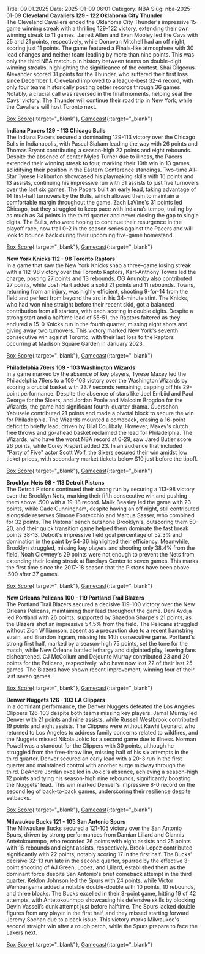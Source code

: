 Title: 09.01.2025
Date: 2025-01-09 06:01
Category: NBA 
Slug: nba-2025-01-09 
**Cleveland Cavaliers 129 - 122 Oklahoma City Thunder**  
The Cleveland Cavaliers ended the Oklahoma City Thunder's impressive 15-game winning streak with a thrilling 129-122 victory, extending their own winning streak to 11 games. Jarrett Allen and Evan Mobley led the Cavs with 25 and 21 points, respectively, while Donovan Mitchell had an off night, scoring just 11 points. The game featured a Finals-like atmosphere with 30 lead changes and neither team leading by more than nine points. This was only the third NBA matchup in history between teams on double-digit winning streaks, highlighting the significance of the contest. Shai Gilgeous-Alexander scored 31 points for the Thunder, who suffered their first loss since December 1. Cleveland improved to a league-best 32-4 record, with only four teams historically posting better records through 36 games. Notably, a crucial call was reversed in the final moments, helping seal the Cavs' victory. The Thunder will continue their road trip in New York, while the Cavaliers will host Toronto next. 

[Box Score](/game/okc-vs-cle-0022400509/box-score){:target="_blank"}, [Gamecast](/game/okc-vs-cle-0022400509){:target="_blank"}<br>

**Indiana Pacers 129 - 113 Chicago Bulls**  
The Indiana Pacers secured a dominating 129-113 victory over the Chicago Bulls in Indianapolis, with Pascal Siakam leading the way with 26 points and Thomas Bryant contributing a season-high 22 points and eight rebounds. Despite the absence of center Myles Turner due to illness, the Pacers extended their winning streak to four, marking their 10th win in 13 games, solidifying their position in the Eastern Conference standings. Two-time All-Star Tyrese Haliburton showcased his playmaking skills with 16 points and 13 assists, continuing his impressive run with 51 assists to just five turnovers over the last six games. The Pacers built an early lead, taking advantage of 14 first-half turnovers by the Bulls, which allowed them to maintain a comfortable margin throughout the game. Zach LaVine's 31 points led Chicago, but they struggled to keep pace with Indiana’s tempo, trailing by as much as 34 points in the third quarter and never closing the gap to single digits. The Bulls, who were hoping to continue their resurgence in the playoff race, now trail 0-2 in the season series against the Pacers and will look to bounce back during their upcoming five-game homestand. 

[Box Score](/game/chi-vs-ind-0022400510/box-score){:target="_blank"}, [Gamecast](/game/chi-vs-ind-0022400510){:target="_blank"}<br>

**New York Knicks 112 - 98 Toronto Raptors**  
In a game that saw the New York Knicks snap a three-game losing streak with a 112-98 victory over the Toronto Raptors, Karl-Anthony Towns led the charge, posting 27 points and 13 rebounds. OG Anunoby also contributed 27 points, while Josh Hart added a solid 21 points and 11 rebounds. Towns, returning from an injury, was highly efficient, shooting 9-for-14 from the field and perfect from beyond the arc in his 34-minute stint. The Knicks, who had won nine straight before their recent skid, got a balanced contribution from all starters, with each scoring in double digits. Despite a strong start and a halftime lead of 55-51, the Raptors faltered as they endured a 15-0 Knicks run in the fourth quarter, missing eight shots and giving away two turnovers. This victory marked New York's seventh consecutive win against Toronto, with their last loss to the Raptors occurring at Madison Square Garden in January 2023. 

[Box Score](/game/tor-vs-nyk-0022400511/box-score){:target="_blank"}, [Gamecast](/game/tor-vs-nyk-0022400511){:target="_blank"}<br>

**Philadelphia 76ers 109 - 103 Washington Wizards**  
In a game marked by the absence of key players, Tyrese Maxey led the Philadelphia 76ers to a 109-103 victory over the Washington Wizards by scoring a crucial basket with 23.7 seconds remaining, capping off his 29-point performance. Despite the absence of stars like Joel Embiid and Paul George for the Sixers, and Jordan Poole and Malcolm Brogdon for the Wizards, the game had significant fourth-quarter drama. Guerschon Yabusele contributed 21 points and made a pivotal block to secure the win for Philadelphia. The Wizards mounted a comeback, erasing a 16-point deficit to briefly lead, driven by Bilal Coulibaly. However, Maxey's clutch free throws and go-ahead basket reclaimed the lead for Philadelphia. The Wizards, who have the worst NBA record at 6-29, saw Jared Butler score 26 points, while Corey Kispert added 23. In an audience that included "Party of Five" actor Scott Wolf, the Sixers secured their win amidst low ticket prices, with secondary market tickets below $10 just before the tipoff. 

[Box Score](/game/was-vs-phi-0022400512/box-score){:target="_blank"}, [Gamecast](/game/was-vs-phi-0022400512){:target="_blank"}<br>

**Brooklyn Nets 98 - 113 Detroit Pistons**  
The Detroit Pistons continued their strong run by securing a 113-98 victory over the Brooklyn Nets, marking their fifth consecutive win and pushing them above .500 with a 19-18 record. Malik Beasley led the game with 23 points, while Cade Cunningham, despite having an off night, still contributed alongside reserves Simone Fontecchio and Marcus Sasser, who combined for 32 points. The Pistons' bench outshone Brooklyn's, outscoring them 50-20, and their quick transition game helped them dominate the fast break points 38-13. Detroit's impressive field goal percentage of 52.3% and domination in the paint by 54-36 highlighted their efficiency. Meanwhile, Brooklyn struggled, missing key players and shooting only 38.4% from the field. Noah Clowney's 29 points were not enough to prevent the Nets from extending their losing streak at Barclays Center to seven games. This marks the first time since the 2017-18 season that the Pistons have been above .500 after 37 games. 

[Box Score](/game/det-vs-bkn-0022400513/box-score){:target="_blank"}, [Gamecast](/game/det-vs-bkn-0022400513){:target="_blank"}<br>

**New Orleans Pelicans 100 - 119 Portland Trail Blazers**  
The Portland Trail Blazers secured a decisive 119-100 victory over the New Orleans Pelicans, maintaining their lead throughout the game. Deni Avdija led Portland with 26 points, supported by Shaedon Sharpe's 21 points, as the Blazers shot an impressive 54.5% from the field. The Pelicans struggled without Zion Williamson, absent as a precaution due to a recent hamstring strain, and Brandon Ingram, missing his 14th consecutive game. Portland's strong first half, marked by a season-high 75 points, set the tone for the match, while New Orleans battled lethargy and disjointed play, leaving fans disheartened. CJ McCollum and Dejounte Murray contributed 23 and 20 points for the Pelicans, respectively, who have now lost 22 of their last 25 games. The Blazers have shown recent improvement, winning four of their last seven games. 

[Box Score](/game/por-vs-nop-0022400514/box-score){:target="_blank"}, [Gamecast](/game/por-vs-nop-0022400514){:target="_blank"}<br>

**Denver Nuggets 126 - 103 LA Clippers**  
In a dominant performance, the Denver Nuggets defeated the Los Angeles Clippers 126-103 despite both teams missing key players. Jamal Murray led Denver with 21 points and nine assists, while Russell Westbrook contributed 19 points and eight assists. The Clippers were without Kawhi Leonard, who returned to Los Angeles to address family concerns related to wildfires, and the Nuggets missed Nikola Jokic for a second game due to illness. Norman Powell was a standout for the Clippers with 30 points, although he struggled from the free-throw line, missing half of his six attempts in the third quarter. Denver secured an early lead with a 20-3 run in the first quarter and maintained control with another surge midway through the third. DeAndre Jordan excelled in Jokic's absence, achieving a season-high 12 points and tying his season-high nine rebounds, significantly boosting the Nuggets' lead. This win marked Denver's impressive 8-0 record on the second leg of back-to-back games, underscoring their resilience despite setbacks. 

[Box Score](/game/lac-vs-den-0022400515/box-score){:target="_blank"}, [Gamecast](/game/lac-vs-den-0022400515){:target="_blank"}<br>

**Milwaukee Bucks 121 - 105 San Antonio Spurs**  
The Milwaukee Bucks secured a 121-105 victory over the San Antonio Spurs, driven by strong performances from Damian Lillard and Giannis Antetokounmpo, who recorded 26 points with eight assists and 25 points with 16 rebounds and eight assists, respectively. Brook Lopez contributed significantly with 22 points, notably scoring 17 in the first half. The Bucks' decisive 32-13 run late in the second quarter, spurred by the effective 3-point shooting of AJ Green, Lopez, and Lillard, established them as the dominant force despite San Antonio's brief comeback attempt in the third quarter. Keldon Johnson led the Spurs with 24 points, while Victor Wembanyama added a notable double-double with 10 points, 10 rebounds, and three blocks. The Bucks excelled in their 3-point game, hitting 19 of 42 attempts, with Antetokounmpo showcasing his defensive skills by blocking Devin Vassell’s dunk attempt just before halftime. The Spurs lacked double figures from any player in the first half, and they missed starting forward Jeremy Sochan due to a back issue. This victory marks Milwaukee's second straight win after a rough patch, while the Spurs prepare to face the Lakers next. 

[Box Score](/game/sas-vs-mil-0022400516/box-score){:target="_blank"}, [Gamecast](/game/sas-vs-mil-0022400516){:target="_blank"}<br>

